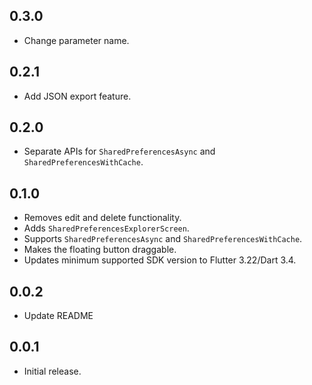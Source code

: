 ## 0.3.0

* Change parameter name.

## 0.2.1

* Add JSON export feature.

## 0.2.0

* Separate APIs for `SharedPreferencesAsync` and `SharedPreferencesWithCache`.

## 0.1.0

* Removes edit and delete functionality.
* Adds `SharedPreferencesExplorerScreen`.
* Supports `SharedPreferencesAsync` and `SharedPreferencesWithCache`.
* Makes the floating button draggable.
* Updates minimum supported SDK version to Flutter 3.22/Dart 3.4.

## 0.0.2

* Update README

## 0.0.1

* Initial release.
